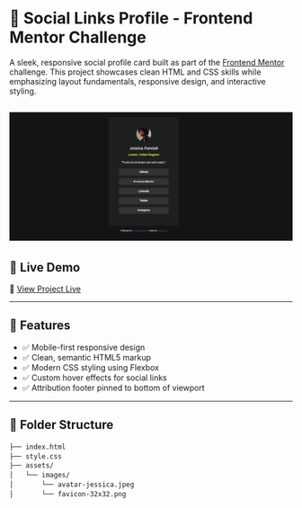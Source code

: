 # 💼 Social Links Profile - Frontend Mentor Challenge

A sleek, responsive social profile card built as part of the [Frontend Mentor](https://www.frontendmentor.io) challenge. This project showcases clean HTML and CSS skills while emphasizing layout fundamentals, responsive design, and interactive styling.

![Preview](final_image.jpg)
---

## 🚀 Live Demo
🔗 [View Project Live](https://mohaniish2208.github.io/Social-Links-Profile/)

---

## 📌 Features

- ✅ Mobile-first responsive design
- ✅ Clean, semantic HTML5 markup
- ✅ Modern CSS styling using Flexbox
- ✅ Custom hover effects for social links
- ✅ Attribution footer pinned to bottom of viewport

---

## 📂 Folder Structure

```bash
├── index.html
├── style.css
├── assets/
│   └── images/
│       └── avatar-jessica.jpeg
│       └── favicon-32x32.png
